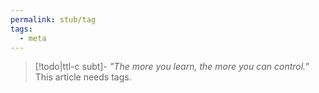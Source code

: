 ```yaml
---
permalink: stub/tag
tags:
  - meta
---
```


>[!todo|ttl-c subt]- _"The more you learn, the more you can control."_ This article needs tags.